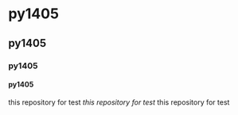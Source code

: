 # py1405
## py1405
### py1405
#### py1405
this repository for test
*this repository for test*
this repository for test
